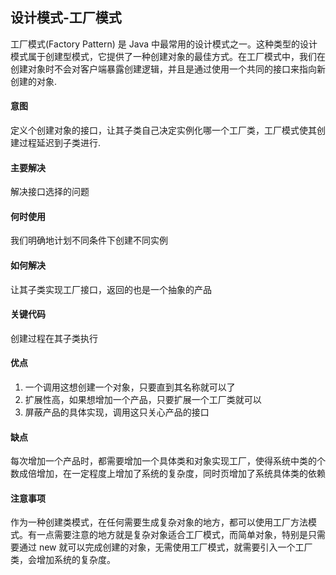 ## 设计模式-工厂模式
工厂模式(Factory Pattern) 是 Java 中最常用的设计模式之一。这种类型的设计模式属于创建型模式，它提供了一种创建对象的最佳方式。在工厂模式中，我们在创建对象时不会对客户端暴露创建逻辑，并且是通过使用一个共同的接口来指向新创建的对象.

#### 意图
定义个创建对象的接口，让其子类自己决定实例化哪一个工厂类，工厂模式使其创建过程延迟到子类进行.

#### 主要解决
解决接口选择的问题

#### 何时使用
我们明确地计划不同条件下创建不同实例

#### 如何解决
让其子类实现工厂接口，返回的也是一个抽象的产品

#### 关键代码
创建过程在其子类执行

#### 优点
1. 一个调用这想创建一个对象，只要直到其名称就可以了
2. 扩展性高，如果想增加一个产品，只要扩展一个工厂类就可以
3. 屏蔽产品的具体实现，调用这只关心产品的接口

#### 缺点
每次增加一个产品时，都需要增加一个具体类和对象实现工厂，使得系统中类的个数成倍增加，在一定程度上增加了系统的复杂度，同时页增加了系统具体类的依赖

####  注意事项
作为一种创建类模式，在任何需要生成复杂对象的地方，都可以使用工厂方法模式。有一点需要注意的地方就是复杂对象适合工厂模式，而简单对象，特别是只需要通过 new 就可以完成创建的对象，无需使用工厂模式，就需要引入一个工厂类，会增加系统的复杂度。